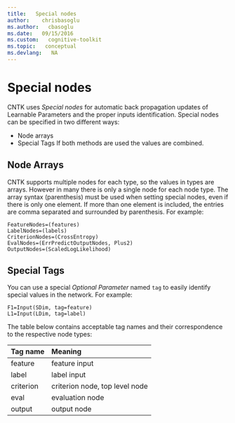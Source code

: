 ```yaml
---
title:   Special nodes
author:    chrisbasoglu
ms.author:   cbasoglu
ms.date:   09/15/2016
ms.custom:   cognitive-toolkit
ms.topic:   conceptual
ms.devlang:   NA
---
```


# Special nodes

CNTK uses *Special nodes* for automatic back propagation updates of Learnable Parameters and the proper inputs identification. Special nodes can be specified in two different ways:
* Node arrays
* Special Tags
If both methods are used the values are combined.

## Node Arrays

CNTK supports multiple nodes for each type, so the values in types are arrays. However in many there is only a single node for each node type. The array syntax (parenthesis) must be used when setting special nodes, even if there is only one element. If more than one element is included, the entries are comma separated and surrounded by parenthesis. For example:
```
FeatureNodes=(features)
LabelNodes=(labels)
CriterionNodes=(CrossEntropy)
EvalNodes=(ErrPredictOutputNodes, Plus2)
OutputNodes=(ScaledLogLikelihood)
```

## Special Tags

You can use a special *Optional Parameter* named ```tag``` to easily  identify special values in the network. For example:
```
F1=Input(SDim, tag=feature)
L1=Input(LDim, tag=label)
```

The table below contains acceptable tag names and their correspondence to the respective node types:

|Tag name   |Meaning
|:----------|:-------|
|feature    |feature input
|label      |label input
|criterion  |criterion node, top level node
|eval       |evaluation node
|output     |output node

